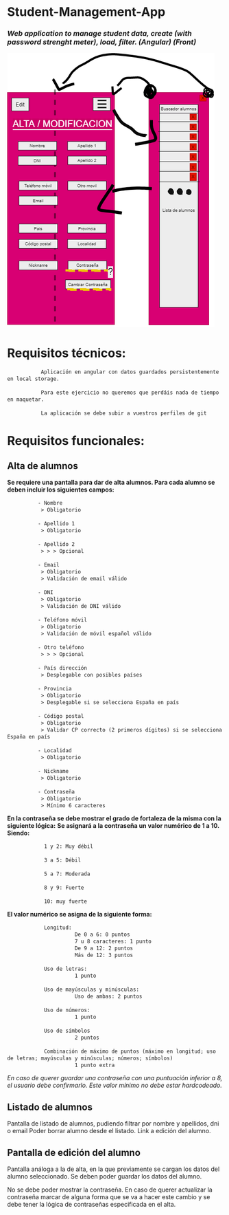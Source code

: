 # **Student-Management-App**
### ***Web application to manage student data, create (with password strenght meter), load, filter. (Angular) (Front)***
![Aplication Mockup](/mockup/app.png?raw=true "Mockup")

# **Requisitos técnicos:**

               Aplicación en angular con datos guardados persistentemente en local storage.

               Para este ejercicio no queremos que perdáis nada de tiempo en maquetar.

               La aplicación se debe subir a vuestros perfiles de git

# **Requisitos funcionales:**

## Alta de alumnos
**Se requiere una pantalla para dar de alta alumnos. Para cada alumno se deben incluir los siguientes campos:**

              - Nombre
               > Obligatorio

              - Apellido 1
               > Obligatorio

              - Apellido 2
               > > > Opcional
	
              - Email
               > Obligatorio
               > Validación de email válido
	
              - DNI
               > Obligatorio		
               > Validación de DNI válido

              - Teléfono móvil
               > Obligatorio
               > Validación de móvil español válido
	
              - Otro teléfono
               > > > Opcional

              - País dirección
               > Desplegable con posibles países
	
              - Provincia	
               > Obligatorio
               > Desplegable si se selecciona España en país
	
              - Código postal	
               > Obligatorio		
               > Validar CP correcto (2 primeros dígitos) si se selecciona España en país
	
              - Localidad		
               > Obligatorio
	
              - Nickname
               > Obligatorio

              - Contraseña
               > Obligatorio	
               > Mínimo 6 caracteres
	
	
 **En la contraseña se debe mostrar el grado de fortaleza de la misma con la siguiente lógica:**
 **Se asignará a la contraseña un valor numérico de 1 a 10. Siendo:**


                1 y 2: Muy débil

                3 a 5: Débil

                5 a 7: Moderada

                8 y 9: Fuerte

                10: muy fuerte


 **El valor numérico se asigna de la siguiente forma:**

                Longitud:
                          De 0 a 6: 0 puntos
                          7 u 8 caracteres: 1 punto
                          De 9 a 12: 2 puntos
                          Más de 12: 3 puntos

                Uso de letras:
                          1 punto

                Uso de mayúsculas y minúsculas:
                          Uso de ambas: 2 puntos

                Uso de números:
                          1 punto
	
                Uso de símbolos		
                          2 puntos

                Combinación de máximo de puntos (máximo en longitud; uso de letras; mayúsculas y minúsculas; números; símbolos)	
                          1 punto extra

  *En caso de querer guardar una contraseña con una puntuación inferior a 8, el usuario debe confirmarlo. Este valor mínimo no debe estar hardcodeado.*


## Listado de alumnos

  Pantalla de listado de alumnos, pudiendo filtrar por nombre y apellidos, dni o email
  Poder borrar alumno desde el listado.
  Link a edición del alumno.


## Pantalla de edición del alumno

  Pantalla análoga a la de alta, en la que previamente se cargan los datos del alumno seleccionado. Se deben poder guardar los datos del alumno.

  No se debe poder mostrar la contraseña. En caso de querer actualizar la contraseña marcar de alguna forma que se va a hacer este cambio y se debe tener la lógica de contraseñas especificada en el alta.
